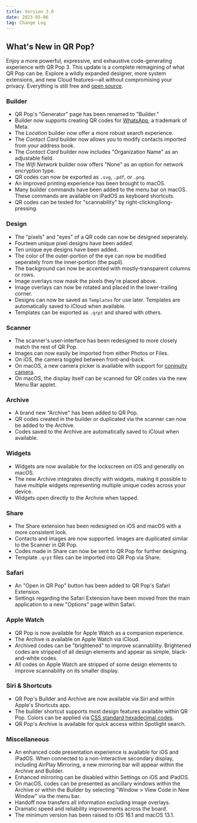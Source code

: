 ```yaml
---
title: Version 3.0
date: 2023-05-06
tag: Change Log
---
```


## What's New in QR Pop?

Enjoy a more powerful, expressive, and exhaustive code-generating experience with QR Pop 3. This update is a complete reimagining of what QR Pop can be. Explore a wildly expanded designer, more system extensions, and new Cloud features—all without compromising your privacy. Everything is still free and [open source](https://github.com/git-shawn/QR-Pop).

### Builder
- QR Pop's "Generator" page has been renamed to "Builder."
- Builder now supports creating QR codes for [WhatsApp](https://www.whatsapp.com/), a trademark of Meta.
- The *Location* builder now offer a more robust search experience.
- The *Contact Card* builder now allows you to modify contacts imported from your address book.
- The *Contact Card* builder now includes "Organization Name" as an adjustable field.
- The *Wifi Network* builder now offers "None" as an option for network encryption type.
- QR codes can now be exported as `.svg`, `.pdf`, or `.png`.
- An improved printing experience has been brought to macOS.
- Many builder commands have been added to the menu bar on macOS. These commands are available on iPadOS as keyboard shortcuts.
- QR codes can be tested for "scannability" by right-clicking/long-pressing.

### Design
- The "pixels" and "eyes" of a QR code can now be designed seperately.
- Fourteen unique pixel designs have been added.
- Ten unique eye designs have been added.
- The color of the outer-portion of the eye can now be modified seperately from the inner-portion (the pupil).
- The background can now be accented with mostly-transparent columns or rows.
- Image overlays now mask the pixels they're placed above.
- Image overlays can now be rotated and placed in the lower-trailing corner.
- Designs can now be saved as `Templates` for use later. Templates are automatically saved to iCloud when available.
- Templates can be exported as `.qrpt` and shared with others.

### Scanner
- The scanner's user-interface has been redesigned to more closely match the rest of QR Pop.
- Images can now easily be imported from either Photos or Files.
- On iOS, the camera toggled between front-and-back.
- On macOS, a new camera picker is available with support for [coninuity camera](https://support.apple.com/en-us/HT213244).
- On macOS, the display itself can be scanned for QR codes via the new Menu Bar applet.

### Archive
- A brand new "Archive" has been added to QR Pop.
- QR codes created in the builder or duplicated via the scanner can now be added to the Archive.
- Codes saved to the Archive are automatically saved to iCloud when available.

### Widgets
- Widgets are now available for the lockscreen on iOS and generally on macOS.
- The new Archive integrates directly with widgets, making it possible to have multiple widgets representing multiple unique codes across your device.
- Widgets open directly to the Archvie when tapped.

### Share
- The Share extension has been redesigned on iOS and macOS with a more consistent look.
- Contacts and images are now supported. Images are duplicated similar to the Scanner in QR Pop.
- Codes made in Share can now be sent to QR Pop for further designing.
- Template `.qrpt` files can be imported into QR Pop via Share.

### Safari
- An "Open in QR Pop" button has been added to QR Pop's Safari Extension.
- Settings regarding the Safari Extension have been moved from the main application to a new "Options" page within Safari.

### Apple Watch
- QR Pop is now available for Apple Watch as a companion experience.
- The Archive is available on Apple Watch via iCloud.
- Archived codes can be "brightened" to improve scannability. Brightened codes are stripped of all design elements and appear as simple, black-and-white codes.
- All codes on Apple Watch are stripped of some design elements to improve scannability on its smaller display.

### Siri & Shortcuts
- QR Pop's Builder and Archive are now available via Siri and within Apple's Shortcuts app.
- The builder shortcut supports most design features available within QR Pop. Colors can be applied via [CSS standard hexadecimal codes](https://developer.mozilla.org/en-US/docs/Web/CSS/hex-color#syntax).
- QR Pop's Archive is available for quick access within Spotlight search.

### Miscellaneous
- An enhanced code presentation experience is available for iOS and iPadOS. When connected to a non-interactive secondary display, including AirPlay Mirroring, a new mirroring bar will appear within the Archive and Builder.
- Enhanced mirroring can be disabled within Settings on iOS and iPadOS.
- On macOS, codes can be presented as ancillary windows within the Archive or within the Builder by selecting "Window > View Code in New Window" via the menu bar.
- Handoff now transfers all information excluding image overlays.
- Dramatic speed and reliability improvements across the board.
- The minimum version has been raised to iOS 16.1 and macOS 13.1.